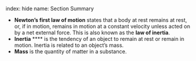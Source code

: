 index: hide
name: Section Summary

  *  **Newton’s first law of motion** states that a body at rest remains at rest, or, if in motion, remains in motion at a constant velocity unless acted on by a net external force. This is also known as the  **law of inertia**.
  *  **Inertia** **** is the tendency of an object to remain at rest or remain in motion. Inertia is related to an object’s mass.
  *  **Mass** is the quantity of matter in a substance.
